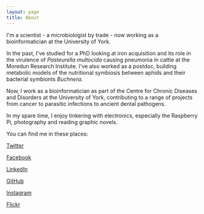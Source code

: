 ```yaml
---
layout: page
title: About
---
```


I'm a scientist - a microbiologist by trade - now working as a bioinformatician at the University of York.

In the past, I've studied for a PhD looking at iron acquisition and its role in the virulence of *Pasteurella multocida* causing pneumonia in cattle at the Moredun Research Institute. I've also worked as a postdoc, building metabolic models of the nutritional symbiosis between aphids and their bacterial symbionts *Buchnera*.

Now, I work as a bioinformatician as part of the Centre for Chronic Diseases and Disorders at the University of York, contributing to a range of projects from cancer to parasitic infections to ancient dental pathogens.

In my spare time, I enjoy tinkering with electronics, especially the Raspberry Pi, photography and reading graphic novels.

You can find me in these places:

[Twitter](https://twitter.com/sandyjmacdonald)

[Facebook](https://www.facebook.com/sandyjmacdonald)

[LinkedIn](https://www.linkedin.com/in/sandyjmacdonald)

[GitHub](https://github.com/sandyjmacdonald)

[Instagram](https://instagram.com/sandyjmacdonald/)

[Flickr](https://www.flickr.com/photos/sandyjmacdonald/)
